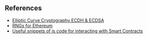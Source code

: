 ## References

- [Elliptic Curve Cryptography ECDH & ECDSA](http://andrea.corbellini.name/2015/05/30/elliptic-curve-cryptography-ecdh-and-ecdsa/)
- [RNGs for Ethereum](https://github.com/gluk256/misc/tree/master/rng4ethereum)
- [Useful snippets of js code for interacting with Smart Contracts](https://github.com/pertsev/web3_utilz)
